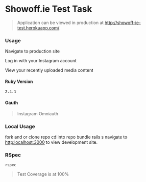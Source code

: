 # Showoff.ie Test Task

>Application can be viewed in production at <http://showoff-ie-test.herokuapp.com/>

### Usage

Navigate to production site

Log in with your Instagram account

View your recently uploaded media content
  
  

#### Ruby Version

`2.4.1`

#### Oauth

>Instagram Omniauth

### Local Usage


fork and or clone repo
cd into repo
bundle
rails s
navigate to <http:localhost:3000> to view development site.


### RSpec

`rspec`

>Test Coverage is at 100%

### 
